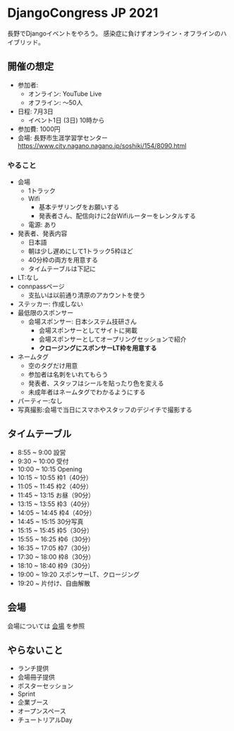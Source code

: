 # DjangoCongress JP 2021

長野でDjangoイベントをやろう。
感染症に負けずオンライン・オフラインのハイブリッド。

## 開催の想定

* 参加者:
    * オンライン: YouTube Live
    * オフライン: ～50人
* 日程: 7月3日
    * イベント1日 (3日) 10時から
* 参加費: 1000円
* 会場: 長野市生涯学習学センター https://www.city.nagano.nagano.jp/soshiki/154/8090.html

### やること

- 会場
    - 1トラック
    - Wifi
        - 基本テザリングをお願いする
        - 発表者さん、配信向けに2台Wifiルーターをレンタルする
    - 電源: あり
- 発表者、発表内容
    - 日本語
    - 朝は少し遅めにして1トラック5枠ほど
    - 40分枠の両方を用意する
    - タイムテーブルは下記に
- LT:なし
- connpassページ
    - 支払いは以前通り清原のアカウントを使う
- ステッカー: 作成しない
- 最低限のスポンサー
    - 会場スポンサー: 日本システム技研さん
        - 会場スポンサーとしてサイトに掲載
        - 会場スポンサーとしてオープリングセッションで紹介
        - **クロージングにスポンサーLT枠を用意する**
- ネームタグ
    - 空のタグだけ用意
    - 参加者は名刺をいれてもらう
    - 発表者、スタッフはシールを貼ったり色を変える
    - 未成年者はネームタグでわかるようにする
- パーティー:なし
- 写真撮影:会場で当日にスマホやスタッフのデジイチで撮影する

## タイムテーブル

* 8:55 ~ 9:00 設営
* 9:30 ~ 10:00 受付
* 10:00 ~ 10:15 Opening
* 10:15 ~ 10:55 枠1（40分）
* 11:05 ~ 11:45 枠2（40分）
* 11:45 ~ 13:15 お昼（90分）
* 13:15 ~ 13:55 枠3（40分）
* 14:05 ~ 14:45 枠4（40分）
* 14:45 ~ 15:15 30分写真
* 15:15 ~ 15:45 枠5（30分）
* 15:55 ~ 16:25 枠6（30分）
* 16:35 ~ 17:05 枠7（30分）
* 17:30 ~ 18:00 枠8（30分）
* 18:10 ~ 18:40 枠9（30分）
* 19:00 ~ 19:20 スポンサーLT、クロージング
* 19:20 ~ 片付け、自由解散

## 会場

会場については [会場](./venue.md) を参照

## やらないこと

* ランチ提供
* 会場冊子提供
* ポスターセッション
* Sprint
* 企業ブース
* オープンスペース
* チュートリアルDay
